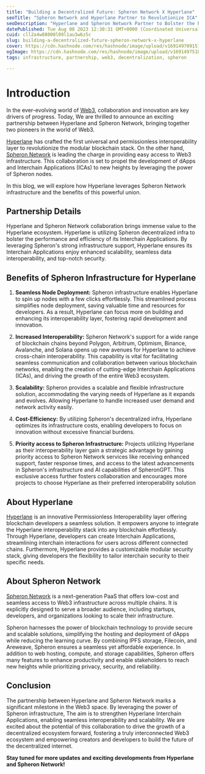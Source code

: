 ```yaml
---
title: "Building a Decentralized Future: Spheron Network X Hyperlane"
seoTitle: "Spheron Network and Hyperlane Partner to Revolutionize ICA"
seoDescription: "Hyperlane and Spheron Network Partner to Bolster the Performance and Efficiency of Interchain Applications (ICA)"
datePublished: Tue Aug 08 2023 12:30:31 GMT+0000 (Coordinated Universal Time)
cuid: cll2a4w88000l09l1au3w6z5c
slug: building-a-decentralized-future-spheron-network-x-hyperlane
cover: https://cdn.hashnode.com/res/hashnode/image/upload/v1691497091511/9906c2f7-87df-4142-a4ad-a6106eab5923.png
ogImage: https://cdn.hashnode.com/res/hashnode/image/upload/v1691497518739/498a59cc-db78-4de3-a4f6-423a806d0f6b.png
tags: infrastructure, partnership, web3, decentralization, spheron

---
```


# Introduction

In the ever-evolving world of [Web3](https://en.wikipedia.org/wiki/Web3), collaboration and innovation are key drivers of progress. Today, We are thrilled to announce an exciting partnership between Hyperlane and Spheron Network, bringing together two pioneers in the world of Web3. 

[Hyperlane](https://www.hyperlane.xyz/) has crafted the first universal and permissionless interoperability layer to revolutionize the modular blockchain stack. On the other hand, [Spheron Network](https://spheron.network/) is leading the charge in providing easy access to Web3 infrastructure. This collaboration is set to propel the development of dApps and Interchain Applications (ICAs) to new heights by leveraging the power of Spheron nodes. 

In this blog, we will explore how Hyperlane leverages Spheron Network infrastructure and the benefits of this powerful union.

## Partnership Details

Hyperlane and Spheron Network collaboration brings immense value to the Hyperlane ecosystem. Hyperlane is utilizing Spheron decentralized infra to bolster the performance and efficiency of its Interchain Applications. By leveraging Spheron's strong infrastructure support, Hyperlane ensures its Interchain Applications enjoy enhanced scalability, seamless data interoperability, and top-notch security.

## Benefits of Spheron Infrastructure for Hyperlane

1. **Seamless Node Deployment:** Spheron infrastructure enables Hyperlane to spin up nodes with a few clicks effortlessly. This streamlined process simplifies node deployment, saving valuable time and resources for developers. As a result, Hyperlane can focus more on building and enhancing its interoperability layer, fostering rapid development and innovation.
    
2. **Increased Interoperability:** Spheron Network's support for a wide range of blockchain chains beyond Polygon, Arbitrum, Optimism, Binance, Avalanche, and Solana opens up new avenues for Hyperlane to achieve cross-chain interoperability. This capability is vital for facilitating seamless communication and collaboration between various blockchain networks, enabling the creation of cutting-edge Interchain Applications (ICAs), and driving the growth of the entire Web3 ecosystem.
    
3. **Scalability:** Spheron provides a scalable and flexible infrastructure solution, accommodating the varying needs of Hyperlane as it expands and evolves. Allowing Hyperlane to handle increased user demand and network activity easily.
    
4. **Cost-Efficiency:** By utilizing Spheron's decentralized infra, Hyperlane optimizes its infrastructure costs, enabling developers to focus on innovation without excessive financial burdens.
    
5. **Priority access to Spheron Infrastructure:** Projects utilizing Hyperlane as their interoperability layer gain a strategic advantage by gaining priority access to Spheron Network services like receiving enhanced support, faster response times, and access to the latest advancements in Spheron's infrastructure and AI capabilities of SpheronGPT. This exclusive access further fosters collaboration and encourages more projects to choose Hyperlane as their preferred interoperability solution
    

## About Hyperlane

[Hyperlane](https://www.hyperlane.xyz/) is an innovative Permissionless Interoperability layer offering blockchain developers a seamless solution. It empowers anyone to integrate the Hyperlane interoperability stack into any blockchain effortlessly. Through Hyperlane, developers can create Interchain Applications, streamlining interchain interactions for users across different connected chains. Furthermore, Hyperlane provides a customizable modular security stack, giving developers the flexibility to tailor interchain security to their specific needs.

## About Spheron Network

[Spheron Network](https://spheron.network/) is a next-generation PaaS that offers low-cost and seamless access to Web3 infrastructure across multiple chains. It is explicitly designed to serve a broader audience, including startups, developers, and organizations looking to scale their infrastructure. 

Spheron harnesses the power of blockchain technology to provide secure and scalable solutions, simplifying the hosting and deployment of dApps while reducing the learning curve. By combining IPFS storage, Filecoin, and Areweave, Spheron ensures a seamless yet affordable experience. In addition to web hosting, compute, and storage capabilities, Spheron offers many features to enhance productivity and enable stakeholders to reach new heights while prioritizing privacy, security, and reliability.

## Conclusion

The partnership between Hyperlane and Spheron Network marks a significant milestone in the Web3 space. By leveraging the power of Spheron infrastructure, The aim is to strengthen Hyperlane Interchain Applications, enabling seamless interoperability and scalability. We are excited about the potential of this collaboration to drive the growth of a decentralized ecosystem forward, fostering a truly interconnected Web3 ecosystem and empowering creators and developers to build the future of the decentralized internet.

**Stay tuned for more updates and exciting developments from Hyperlane and Spheron Network!**